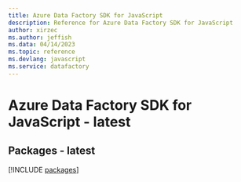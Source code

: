 ```yaml
---
title: Azure Data Factory SDK for JavaScript
description: Reference for Azure Data Factory SDK for JavaScript
author: xirzec
ms.author: jeffish
ms.data: 04/14/2023
ms.topic: reference
ms.devlang: javascript
ms.service: datafactory
---
```

# Azure Data Factory SDK for JavaScript - latest
## Packages - latest
[!INCLUDE [packages](data-factory-index.md)]
